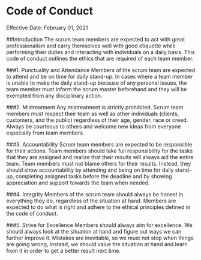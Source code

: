 # Code of Conduct
Effective Date: February 01, 2021

##Introduction
The scrum team members are expected to act with great professionalism and carry themselves well with good etiquette while performing their duties and interacting with individuals on a daily basis. This code of conduct outlines the ethics that are required of each team member.

###1.	Punctuality and Attendance
Members of the scrum team are expected to attend and be on time for daily stand-up. In cases where a team member is unable to make the daily stand-up because of any personal issues, the team member must inform the scrum master beforehand and they will be exempted from any disciplinary action.

###2.	Mistreatment
Any mistreatment is strictly prohibited. Scrum team members must respect their team as well as other individuals (clients, customers, and the public) regardless of their age, gender, race or creed. Always be courteous to others and welcome new ideas from everyone especially from team members.

###3.	Accountability
Scrum team members are expected to be responsible for their actions. Team members should take full responsibility for the tasks that they are assigned and realize that their results will always aid the entire team. Team members must not blame others for their results. Instead, they should show accountability by attending and being on time for daily stand-up, completing assigned tasks before the deadline and by showing appreciation and support towards the team when needed.

###4.	Integrity
Members of the scrum team should always be honest in everything they do, regardless of the situation at hand. Members are expected to do what is right and adhere to the ethical principles defined in the code of conduct.

###5.	Strive for Excellence
Members should always aim for excellence. We should always look at the situation at hand and figure out ways we can further improve it. Mistakes are inevitable, so we must not stop when things are going wrong, instead, we should value the situation at hand and learn from it in order to get a better result next time.
